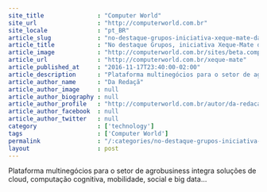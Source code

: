 ```yaml
---
site_title               : "Computer World"
site_url                 : "http://computerworld.com.br"
site_locale              : "pt_BR"
article_slug             : "no-destaque-grupos-iniciativa-xeque-mate-da-premio-ao-cio-diogo-martins"
article_title            : "No destaque Grupos, iniciativa Xeque-Mate dá prêmio ao CIO Diogo Martins"
article_image            : "http://computerworld.com.br/sites/beta.computerworld.com.br/files/news_articles/diogo_henrique.jpg"
article_url              : "http://computerworld.com.br/xeque-mate"
article_published_at     : "2016-11-17T23:40:00-02:00"
article_description      : "Plataforma multinegócios para o setor de agrobusiness integra soluções de cloud, computação cognitiva, mobilidade, social e big data..."
article_author_name      : "Da Redaçã"
article_author_image     : null
article_author_biography : null
article_author_profile   : "http://computerworld.com.br/autor/da-redacao"
article_author_facebook  : null
article_author_twitter   : null
category                 : ['technology']
tags                     : ['Computer World']
permalink                : "/:categories/no-destaque-grupos-iniciativa-xeque-mate-da-premio-ao-cio-diogo-martins/"
layout                   : post
---
```


Plataforma multinegócios para o setor de agrobusiness integra soluções de cloud, computação cognitiva, mobilidade, social e big data...

